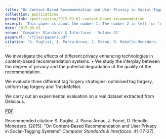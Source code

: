 ```yaml
---
title: "On Content-Based Recommendation and User Privacy in Social-Tagging Systems"
collection: publications
permalink: /publication/2015-09-01-content-based-recommendation
excerpt: 'This paper is about the number 1. The number 2 is left for future work.'
date: 2015-09-01
venue: 'Computer Standards & Interfaces - Volume 41'
paperurl: '/files/paper1.pdf'
citation: 'S. Puglisi, J. Parra-Arnau, J. Forné, D. Rebollo-Monedero. (2015). &quot;On Content-Based Recommendation and User Privacy in Social-Tagging Systems.&quot; <i>Computer Standards & Interfaces</i>. 41 (17-27).'
---
```

 We investigate the effects of different privacy enhancing technologies in content-based recommendation systems.
•
We study the interplay between the degree of privacy and the potential degradation of the quality of the recommendation.

We evaluate three different tag forgery strategies: optimised tag forgery, uniform tag forgery and TrackMeNot.

We carry out an experimental evaluation on a real dataset extracted from Delicious.

[PDF](http://academicpages.github.io/files/Silvia-et-al-CSI.pdf)

Recommended citation: S. Puglisi, J. Parra-Arnau, J. Forné, D. Rebollo-Monedero. (2015). "On Content-Based Recommendation and User Privacy in Social-Tagging Systems" <i>Computer Standards & Interfaces</i>. 41 (17-27).
